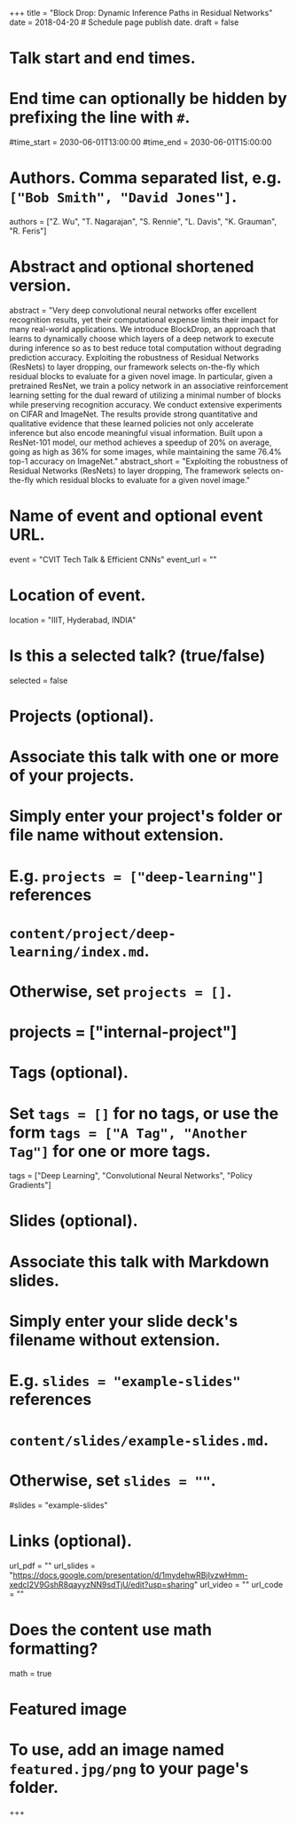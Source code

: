 +++
title = "Block Drop: Dynamic Inference Paths in Residual Networks"
date = 2018-04-20  # Schedule page publish date.
draft = false

# Talk start and end times.
#   End time can optionally be hidden by prefixing the line with `#`.
#time_start = 2030-06-01T13:00:00
#time_end = 2030-06-01T15:00:00

# Authors. Comma separated list, e.g. `["Bob Smith", "David Jones"]`.
authors = ["Z. Wu", "T. Nagarajan", "S. Rennie", "L. Davis", "K. Grauman", "R. Feris"]

# Abstract and optional shortened version.
abstract = "Very deep convolutional neural networks offer excellent recognition results, yet their computational expense limits their impact for many real-world applications. We introduce BlockDrop, an approach that learns to dynamically choose which layers of a deep network to execute during inference so as to best reduce total computation without degrading prediction accuracy. Exploiting the robustness of Residual Networks (ResNets) to layer dropping, our framework selects on-the-fly which residual blocks to evaluate for a given novel image. In particular, given a pretrained ResNet, we train a policy network in an associative reinforcement learning setting for the dual reward of utilizing a minimal number of blocks while preserving recognition accuracy. We conduct extensive experiments on CIFAR and ImageNet. The results provide strong quantitative and qualitative evidence that these learned policies not only accelerate inference but also encode meaningful visual information. Built upon a ResNet-101 model, our method achieves a speedup of 20% on average, going as high as 36% for some images, while maintaining the same 76.4% top-1 accuracy on ImageNet."
abstract_short = "Exploiting the robustness of Residual Networks (ResNets) to layer dropping, The framework selects on-the-fly which residual blocks to evaluate for a given novel image."

# Name of event and optional event URL.
event = "CVIT Tech Talk & Efficient CNNs"
event_url = ""

# Location of event.
location = "IIIT, Hyderabad, INDIA"

# Is this a selected talk? (true/false)
selected = false

# Projects (optional).
#   Associate this talk with one or more of your projects.
#   Simply enter your project's folder or file name without extension.
#   E.g. `projects = ["deep-learning"]` references 
#   `content/project/deep-learning/index.md`.
#   Otherwise, set `projects = []`.
# projects = ["internal-project"]

# Tags (optional).
#   Set `tags = []` for no tags, or use the form `tags = ["A Tag", "Another Tag"]` for one or more tags.
tags = ["Deep Learning", "Convolutional Neural Networks", "Policy Gradients"]

# Slides (optional).
#   Associate this talk with Markdown slides.
#   Simply enter your slide deck's filename without extension.
#   E.g. `slides = "example-slides"` references 
#   `content/slides/example-slides.md`.
#   Otherwise, set `slides = ""`.
#slides = "example-slides"

# Links (optional).
url_pdf = ""
url_slides = "https://docs.google.com/presentation/d/1mydehwRBjIvzwHmm-xedcI2V9GshR8qayyzNN9sdTjU/edit?usp=sharing"
url_video = ""
url_code = ""

# Does the content use math formatting?
math = true

# Featured image
# To use, add an image named `featured.jpg/png` to your page's folder. 

+++


